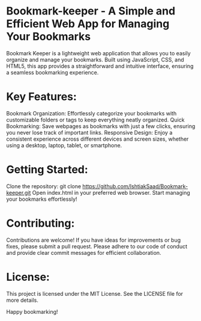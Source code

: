 # Bookmark-keeper - A Simple and Efficient Web App for Managing Your Bookmarks

Bookmark Keeper is a lightweight web application that allows you to easily organize and manage your bookmarks. Built using JavaScript, CSS, and HTML5, this app provides a straightforward and intuitive interface, ensuring a seamless bookmarking experience.

# Key Features:

Bookmark Organization: Effortlessly categorize your bookmarks with customizable folders or tags to keep everything neatly organized.
Quick Bookmarking: Save webpages as bookmarks with just a few clicks, ensuring you never lose track of important links.
Responsive Design: Enjoy a consistent experience across different devices and screen sizes, whether using a desktop, laptop, tablet, or smartphone.

# Getting Started:

Clone the repository: git clone https://github.com/IshtiakSaad/Bookmark-keeper.git
Open index.html in your preferred web browser.
Start managing your bookmarks effortlessly!

# Contributing:
Contributions are welcome! If you have ideas for improvements or bug fixes, please submit a pull request. Please adhere to our code of conduct and provide clear commit messages for efficient collaboration.

# License:
This project is licensed under the MIT License. See the LICENSE file for more details.

Happy bookmarking!
